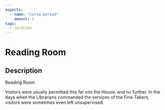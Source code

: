 ```yaml
---
aspects: 
  - name: "curia period"
    amount: 1
tags:
  - location
---
```


# Reading Room

## Description
Reading Room

Visitors were usually permitted this far into the House, and no further. In the days when the Librarians commanded the services of the Fine-Takers, visitors were sometimes even left unsupervised.
